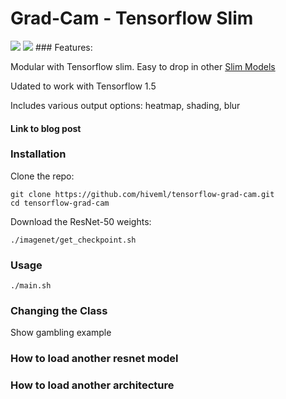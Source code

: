 

# Grad-Cam - Tensorflow Slim 

<img src="https://github.com/hiveml/tensorflow-grad-cam/blob/master/images/cat_heatmap.png">

<img src="https://github.com/hiveml/tensorflow-grad-cam/blob/master/images/scarjo.png">
### Features:

Modular with Tensorflow slim. Easy to drop in other [Slim Models](https://github.com/tensorflow/models/tree/master/research/slim#pre-trained-models)

Udated to work with Tensorflow 1.5

Includes various output options: heatmap, shading, blur

#### Link to blog post

### Installation

Clone the repo:
```
git clone https://github.com/hiveml/tensorflow-grad-cam.git
cd tensorflow-grad-cam
```
Download the ResNet-50 weights:
```
./imagenet/get_checkpoint.sh
```
### Usage
```
./main.sh
```

### Changing the Class

Show gambling example

### How to load another resnet model

### How to load another architecture
